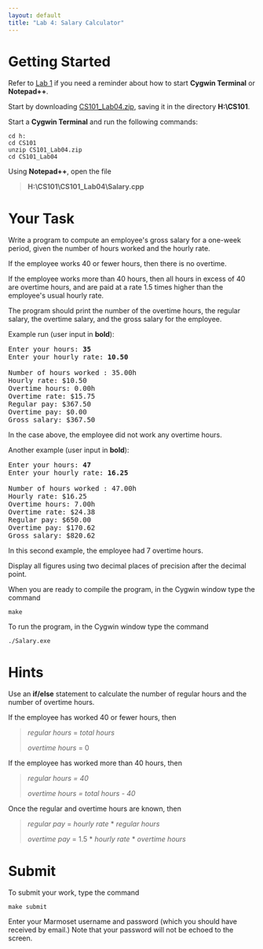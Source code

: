 ```yaml
---
layout: default
title: "Lab 4: Salary Calculator"
---
```


Getting Started
===============

Refer to [Lab 1](lab01.html) if you need a reminder about how to start **Cygwin Terminal** or **Notepad++**.

Start by downloading [CS101\_Lab04.zip](src/CS101_Lab04.zip), saving it in the directory **H:\\CS101**.

Start a **Cygwin Terminal** and run the following commands:

    cd h:
    cd CS101
    unzip CS101_Lab04.zip
    cd CS101_Lab04

Using **Notepad++**, open the file

> **H:\\CS101\\CS101\_Lab04\\Salary.cpp**

Your Task
=========

Write a program to compute an employee's gross salary for a one-week period, given the number of hours worked and the hourly rate.

If the employee works 40 or fewer hours, then there is no overtime.

If the employee works more than 40 hours, then all hours in excess of 40 are overtime hours, and are paid at a rate 1.5 times higher than the employee's usual hourly rate.

The program should print the number of the overtime hours, the regular salary, the overtime salary, and the gross salary for the employee.

Example run (user input in **bold**):

<pre>
Enter your hours: <b>35</b>
Enter your hourly rate: <b>10.50</b>

Number of hours worked : 35.00h
Hourly rate: $10.50
Overtime hours: 0.00h
Overtime rate: $15.75
Regular pay: $367.50
Overtime pay: $0.00
Gross salary: $367.50
</pre>

In the case above, the employee did not work any overtime hours.

Another example (user input in **bold**):

<pre>
Enter your hours: <b>47</b>
Enter your hourly rate: <b>16.25</b>

Number of hours worked : 47.00h
Hourly rate: $16.25
Overtime hours: 7.00h
Overtime rate: $24.38
Regular pay: $650.00
Overtime pay: $170.62
Gross salary: $820.62
</pre>

In this second example, the employee had 7 overtime hours.

Display all figures using two decimal places of precision after the decimal point.

When you are ready to compile the program, in the Cygwin window type the command

    make

To run the program, in the Cygwin window type the command

    ./Salary.exe

Hints
=====

Use an **if/else** statement to calculate the number of regular hours and the number of overtime hours.

If the employee has worked 40 or fewer hours, then

> *regular hours* = *total hours*
>
> *overtime hours* = 0

If the employee has worked more than 40 hours, then

> *regular hours = 40*
>
> *overtime hours = total hours - 40*

Once the regular and overtime hours are known, then

> *regular pay* = *hourly rate* \* *regular hours*
>
> *overtime pay* = 1.5 \* *hourly rate* \* *overtime hours*

Submit
======

To submit your work, type the command

    make submit

Enter your Marmoset username and password (which you should have received by email.) Note that your password will not be echoed to the screen.
